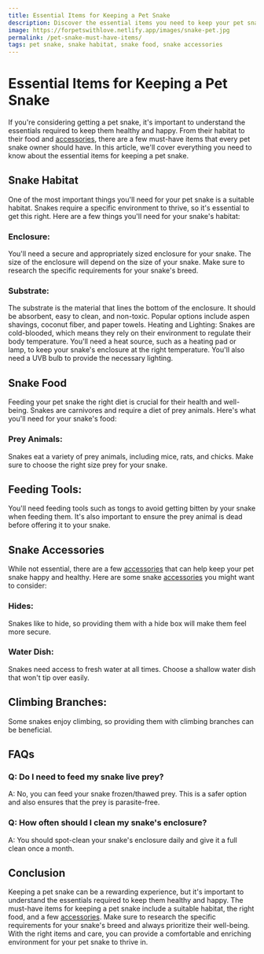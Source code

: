 ```yaml
---
title: Essential Items for Keeping a Pet Snake
description: Discover the essential items you need to keep your pet snake happy and healthy. From habitat to food and accessories, we cover everything you need to know.
image: https://forpetswithlove.netlify.app/images/snake-pet.jpg
permalink: /pet-snake-must-have-items/
tags: pet snake, snake habitat, snake food, snake accessories
---
```


# Essential Items for Keeping a Pet Snake
If you're considering getting a pet snake, it's important to understand the essentials required to keep them healthy and happy. From their habitat to their food and [accessories](https://forpetswithlove.com/The-Hottest-Pet-Accessories-of-2025-From-Collars-to-Carriers/), there are a few must-have items that every pet snake owner should have. In this article, we'll cover everything you need to know about the essential items for keeping a pet snake.

## Snake Habitat
One of the most important things you'll need for your pet snake is a suitable habitat. Snakes require a specific environment to thrive, so it's essential to get this right. Here are a few things you'll need for your snake's habitat:

### Enclosure: 

You'll need a secure and appropriately sized enclosure for your snake. The size of the enclosure will depend on the size of your snake. Make sure to research the specific requirements for your snake's breed.
### Substrate: 

The substrate is the material that lines the bottom of the enclosure. It should be absorbent, easy to clean, and non-toxic. Popular options include aspen shavings, coconut fiber, and paper towels.
Heating and Lighting: Snakes are cold-blooded, which means they rely on their environment to regulate their body temperature. You'll need a heat source, such as a heating pad or lamp, to keep your snake's enclosure at the right temperature. You'll also need a UVB bulb to provide the necessary lighting.

## Snake Food
Feeding your pet snake the right diet is crucial for their health and well-being. Snakes are carnivores and require a diet of prey animals. Here's what you'll need for your snake's food:

### Prey Animals: 

Snakes eat a variety of prey animals, including mice, rats, and chicks. Make sure to choose the right size prey for your snake.

## Feeding Tools:

 You'll need feeding tools such as tongs to avoid getting bitten by your snake when feeding them. It's also important to ensure the prey animal is dead before offering it to your snake.

## Snake Accessories
While not essential, there are a few [accessories](https://forpetswithlove.com/The-Hottest-Pet-Accessories-of-2025-From-Collars-to-Carriers/) that can help keep your pet snake happy and healthy. Here are some snake [accessories](https://forpetswithlove.com/The-Hottest-Pet-Accessories-of-2025-From-Collars-to-Carriers/) you might want to consider:

### Hides: 

Snakes like to hide, so providing them with a hide box will make them feel more secure.
### Water Dish: 

Snakes need access to fresh water at all times. Choose a shallow water dish that won't tip over easily.

## Climbing Branches:

Some snakes enjoy climbing, so providing them with climbing branches can be beneficial.

## FAQs
### Q: Do I need to feed my snake live prey?
A: No, you can feed your snake frozen/thawed prey. This is a safer option and also ensures that the prey is parasite-free.

### Q: How often should I clean my snake's enclosure?
A: You should spot-clean your snake's enclosure daily and give it a full clean once a month.

## Conclusion
Keeping a pet snake can be a rewarding experience, but it's important to understand the essentials required to keep them healthy and happy. The must-have items for keeping a pet snake include a suitable habitat, the right food, and a few [accessories](https://forpetswithlove.com/The-Hottest-Pet-Accessories-of-2025-From-Collars-to-Carriers/). Make sure to research the specific requirements for your snake's breed and always prioritize their well-being. With the right items and care, you can provide a comfortable and enriching environment for your pet snake to thrive in.